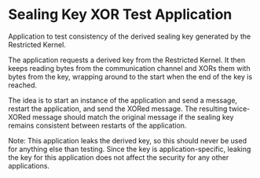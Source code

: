 # Sealing Key XOR Test Application

Application to test consistency of the derived sealing key generated by the
Restricted Kernel.

The application requests a derived key from the Restricted Kernel. It then keeps
reading bytes from the communication channel and XORs them with bytes from the
key, wrapping around to the start when the end of the key is reached.

The idea is to start an instance of the application and send a message, restart
the application, and send the XORed message. The resulting twice-XORed message
should match the original message if the sealing key remains consistent between
restarts of the application.

Note: This application leaks the derived key, so this should never be used for
anything else than testing. Since the key is application-specific, leaking the
key for this application does not affect the security for any other
applications.
